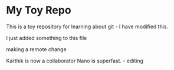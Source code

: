 # My Toy Repo

This is a toy repository for learning about git - I have modified this.

I just added something to this file

making a remote change

Karthik is now a collaborator 
Nano is superfast. - editing


